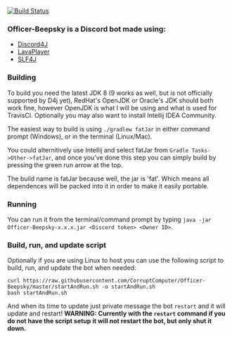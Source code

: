 [![Build Status](https://travis-ci.org/CorruptComputer/Officer-Beepsky.svg?branch=master)](https://travis-ci.org/CorruptComputer/Officer-Beepsky)
### Officer-Beepsky is a Discord bot made using:
* [Discord4J](https://github.com/austinv11/Discord4J)
* [LavaPlayer](https://github.com/sedmelluq/lavaplayer)
* [SLF4J](https://www.slf4j.org/)

### Building
To build you need the latest JDK 8 (9 works as well, but is not officially supported by D4j yet), RedHat's OpenJDK or Oracle's JDK should both work fine, however OpenJDK is what I will be using and what is used for TravisCI. Optionally you may also want to install Intellij IDEA Community.

The easiest way to build is using `./gradlew fatJar` in either command prompt (Windows), or in the terminal (Linux/Mac).

You could alternitively use Intellij and select fatJar from `Gradle Tasks->Other->fatJar`, and once you've done this step you can simply build by pressing the green run arrow at the top.

The build name is fatJar because well, the jar is 'fat'. Which means all dependences will be packed into it in order to make it easily portable.

### Running
You can run it from the terminal/command prompt by typing `java -jar Officer-Beepsky-x.x.x.jar <Discord token> <Owner ID>`.

### Build, run, and update script
Optionally if you are using Linux to host you can use the following script to build, run, and update the bot when needed:
```
curl https://raw.githubusercontent.com/CorruptComputer/Officer-Beepsky/master/startAndRun.sh -o startAndRun.sh
bash startAndRun.sh
```
And when its time to update just private message the bot `restart` and it will update and restart!
**WARNING: Currently with the `restart` command if you do not have the script setup it will not restart the bot, but only shut it down.**